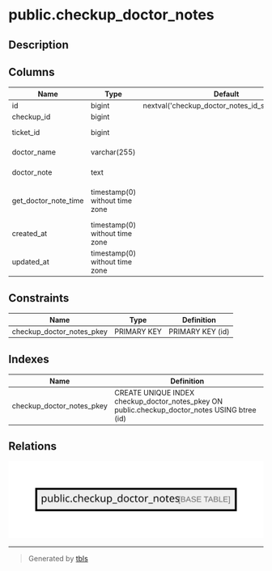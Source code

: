 # public.checkup_doctor_notes

## Description

## Columns

| Name                 | Type                           | Default                                          | Nullable | Comment                                |
| -------------------- | ------------------------------ | ------------------------------------------------ | -------- | -------------------------------------- |
| id                   | bigint                         | nextval('checkup_doctor_notes_id_seq'::regclass) | false    |                                        |
| checkup_id           | bigint                         |                                                  | false    |                                        |
| ticket_id            | bigint                         |                                                  | false    | Freshdesk ticket ID                    |
| doctor_name          | varchar(255)                   |                                                  | false    | Doctor name                            |
| doctor_note          | text                           |                                                  | true     | Doctor note                            |
| get_doctor_note_time | timestamp(0) without time zone |                                                  | true     | Time to get doctor note from freshdesk |
| created_at           | timestamp(0) without time zone |                                                  | true     |                                        |
| updated_at           | timestamp(0) without time zone |                                                  | true     |                                        |

## Constraints

| Name                      | Type        | Definition       |
| ------------------------- | ----------- | ---------------- |
| checkup_doctor_notes_pkey | PRIMARY KEY | PRIMARY KEY (id) |

## Indexes

| Name                      | Definition                                                                                    |
| ------------------------- | --------------------------------------------------------------------------------------------- |
| checkup_doctor_notes_pkey | CREATE UNIQUE INDEX checkup_doctor_notes_pkey ON public.checkup_doctor_notes USING btree (id) |

## Relations

![er](public.checkup_doctor_notes.svg)

---

> Generated by [tbls](https://github.com/k1LoW/tbls)
